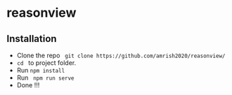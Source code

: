 # reasonview
## Installation
* Clone the repo ` git clone https://github.com/amrish2020/reasonview/`
* `cd ` to project folder. 
* Run ` npm install ` 
* Run ` npm run serve` 
* Done !!!
